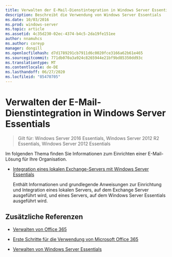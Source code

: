 ```yaml
---
title: Verwalten der E-Mail-Dienstintegration in Windows Server Essentials
description: Beschreibt die Verwendung von Windows Server Essentials
ms.date: 10/03/2016
ms.prod: windows-server
ms.topic: article
ms.assetid: 4c35d230-02ec-4374-b4c5-2da19fe151ee
author: nnamuhcs
ms.author: coreyp
manager: dongill
ms.openlocfilehash: d7d1789291cb7911d6c0020fce3166a62b61e465
ms.sourcegitcommit: 771db070a3a924c8265944e21bf9bd85350dd93c
ms.translationtype: MT
ms.contentlocale: de-DE
ms.lasthandoff: 06/27/2020
ms.locfileid: "85470705"
---
```

# <a name="manage-email-service-integration-in-windows-server-essentials"></a>Verwalten der E-Mail-Dienstintegration in Windows Server Essentials

>Gilt für: Windows Server 2016 Essentials, Windows Server 2012 R2 Essentials, Windows Server 2012 Essentials

Im folgenden Thema finden Sie Informationen zum Einrichten einer E-Mail-Lösung für Ihre Organisation.

-   [Integration eines lokalen Exchange-Servers mit Windows Server Essentials](Integrate-an-On-Premises-Exchange-Server-with-Windows-Server-Essentials.md)

     Enthält Informationen und grundlegende Anweisungen zur Einrichtung und Integration eines lokalen Servers, auf dem Exchange Server ausgeführt wird, und eines Servers, auf dem Windows Server Essentials ausgeführt wird.

## <a name="additional-references"></a>Zusätzliche Referenzen

-   [Verwalten von Office 365](Manage-Office-365-in-Windows-Server-Essentials.md)

-   [Erste Schritte für die Verwendung von Microsoft Office 365](../use/Quick-Start-Guide-to-Using-Microsoft-Office-365-with-Windows-Server-Essentials.md)

-   [Verwalten von Windows Server Essentials](Manage-Windows-Server-Essentials.md)